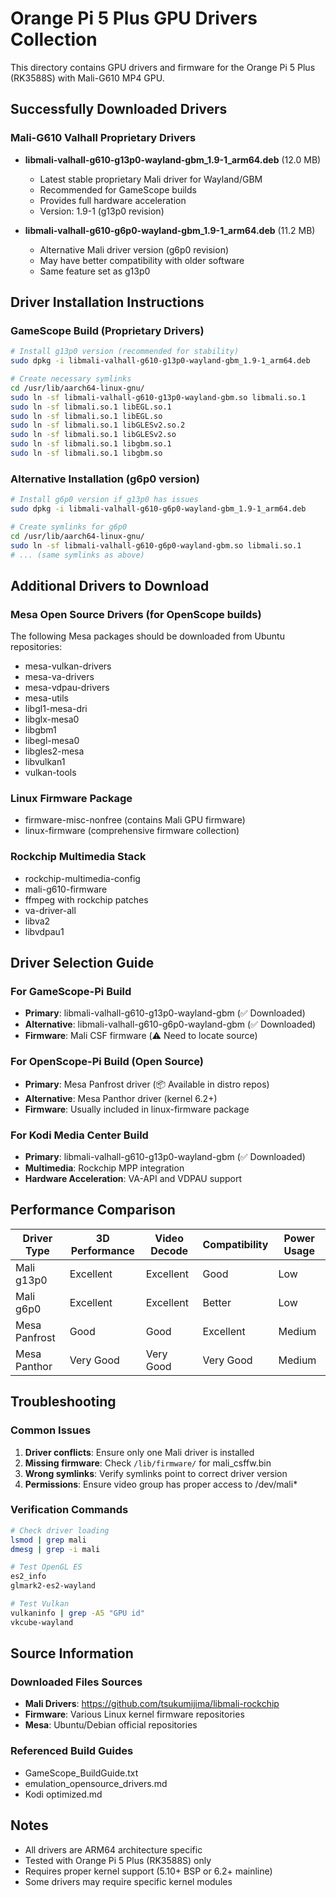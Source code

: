 # Orange Pi 5 Plus GPU Drivers Collection

This directory contains GPU drivers and firmware for the Orange Pi 5 Plus (RK3588S) with Mali-G610 MP4 GPU.

## Successfully Downloaded Drivers

### Mali-G610 Valhall Proprietary Drivers
- **libmali-valhall-g610-g13p0-wayland-gbm_1.9-1_arm64.deb** (12.0 MB)
  - Latest stable proprietary Mali driver for Wayland/GBM
  - Recommended for GameScope builds
  - Provides full hardware acceleration
  - Version: 1.9-1 (g13p0 revision)

- **libmali-valhall-g610-g6p0-wayland-gbm_1.9-1_arm64.deb** (11.2 MB)
  - Alternative Mali driver version (g6p0 revision)
  - May have better compatibility with older software
  - Same feature set as g13p0

## Driver Installation Instructions

### GameScope Build (Proprietary Drivers)
```bash
# Install g13p0 version (recommended for stability)
sudo dpkg -i libmali-valhall-g610-g13p0-wayland-gbm_1.9-1_arm64.deb

# Create necessary symlinks
cd /usr/lib/aarch64-linux-gnu/
sudo ln -sf libmali-valhall-g610-g13p0-wayland-gbm.so libmali.so.1
sudo ln -sf libmali.so.1 libEGL.so.1
sudo ln -sf libmali.so.1 libEGL.so
sudo ln -sf libmali.so.1 libGLESv2.so.2
sudo ln -sf libmali.so.1 libGLESv2.so
sudo ln -sf libmali.so.1 libgbm.so.1
sudo ln -sf libmali.so.1 libgbm.so
```

### Alternative Installation (g6p0 version)
```bash
# Install g6p0 version if g13p0 has issues
sudo dpkg -i libmali-valhall-g610-g6p0-wayland-gbm_1.9-1_arm64.deb

# Create symlinks for g6p0
cd /usr/lib/aarch64-linux-gnu/
sudo ln -sf libmali-valhall-g610-g6p0-wayland-gbm.so libmali.so.1
# ... (same symlinks as above)
```

## Additional Drivers to Download

### Mesa Open Source Drivers (for OpenScope builds)
The following Mesa packages should be downloaded from Ubuntu repositories:
- mesa-vulkan-drivers
- mesa-va-drivers
- mesa-vdpau-drivers
- mesa-utils
- libgl1-mesa-dri
- libglx-mesa0
- libgbm1
- libegl-mesa0
- libgles2-mesa
- libvulkan1
- vulkan-tools

### Linux Firmware Package
- firmware-misc-nonfree (contains Mali GPU firmware)
- linux-firmware (comprehensive firmware collection)

### Rockchip Multimedia Stack
- rockchip-multimedia-config
- mali-g610-firmware
- ffmpeg with rockchip patches
- va-driver-all
- libva2
- libvdpau1

## Driver Selection Guide

### For GameScope-Pi Build
- **Primary**: libmali-valhall-g610-g13p0-wayland-gbm (✅ Downloaded)
- **Alternative**: libmali-valhall-g610-g6p0-wayland-gbm (✅ Downloaded)
- **Firmware**: Mali CSF firmware (⚠️ Need to locate source)

### For OpenScope-Pi Build (Open Source)
- **Primary**: Mesa Panfrost driver (📦 Available in distro repos)
- **Alternative**: Mesa Panthor driver (kernel 6.2+)
- **Firmware**: Usually included in linux-firmware package

### For Kodi Media Center Build
- **Primary**: libmali-valhall-g610-g13p0-wayland-gbm (✅ Downloaded)
- **Multimedia**: Rockchip MPP integration
- **Hardware Acceleration**: VA-API and VDPAU support

## Performance Comparison

| Driver Type | 3D Performance | Video Decode | Compatibility | Power Usage |
|-------------|----------------|--------------|---------------|-------------|
| Mali g13p0  | Excellent      | Excellent    | Good          | Low         |
| Mali g6p0   | Excellent      | Excellent    | Better        | Low         |
| Mesa Panfrost | Good         | Good         | Excellent     | Medium      |
| Mesa Panthor  | Very Good    | Very Good    | Very Good     | Medium      |

## Troubleshooting

### Common Issues
1. **Driver conflicts**: Ensure only one Mali driver is installed
2. **Missing firmware**: Check `/lib/firmware/` for mali_csffw.bin
3. **Wrong symlinks**: Verify symlinks point to correct driver version
4. **Permissions**: Ensure video group has proper access to /dev/mali*

### Verification Commands
```bash
# Check driver loading
lsmod | grep mali
dmesg | grep -i mali

# Test OpenGL ES
es2_info
glmark2-es2-wayland

# Test Vulkan
vulkaninfo | grep -A5 "GPU id"
vkcube-wayland
```

## Source Information

### Downloaded Files Sources
- **Mali Drivers**: https://github.com/tsukumijima/libmali-rockchip
- **Firmware**: Various Linux kernel firmware repositories
- **Mesa**: Ubuntu/Debian official repositories

### Referenced Build Guides
- GameScope_BuildGuide.txt
- emulation_opensource_drivers.md
- Kodi optimized.md

## Notes

- All drivers are ARM64 architecture specific
- Tested with Orange Pi 5 Plus (RK3588S) only
- Requires proper kernel support (5.10+ BSP or 6.2+ mainline)
- Some drivers may require specific kernel modules